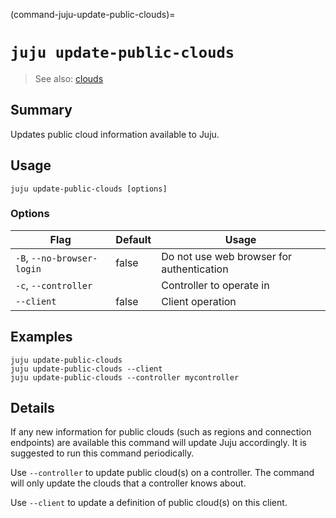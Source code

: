 (command-juju-update-public-clouds)=
# `juju update-public-clouds`
> See also: [clouds](#clouds)

## Summary
Updates public cloud information available to Juju.

## Usage
```juju update-public-clouds [options] ```

### Options
| Flag | Default | Usage |
| --- | --- | --- |
| `-B`, `--no-browser-login` | false | Do not use web browser for authentication |
| `-c`, `--controller` |  | Controller to operate in |
| `--client` | false | Client operation |

## Examples

    juju update-public-clouds
    juju update-public-clouds --client
    juju update-public-clouds --controller mycontroller


## Details

If any new information for public clouds (such as regions and connection
endpoints) are available this command will update Juju accordingly. It is
suggested to run this command periodically.

Use `--controller` to update public cloud(s) on a controller. The command
will only update the clouds that a controller knows about.

Use `--client` to update a definition of public cloud(s) on this client.